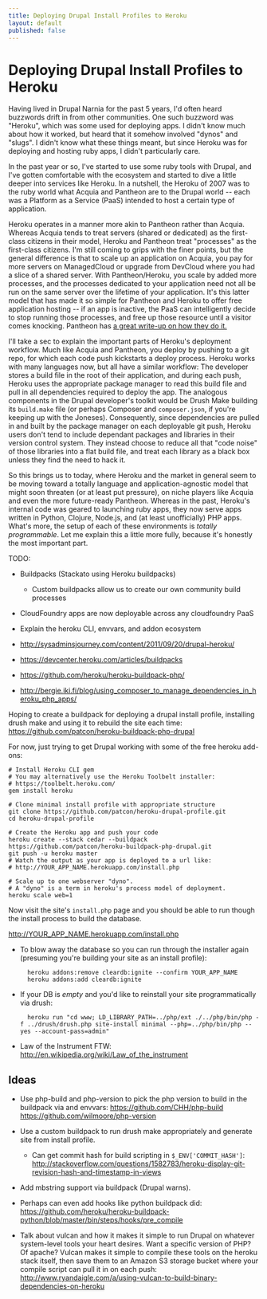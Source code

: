 ```yaml
---
title: Deploying Drupal Install Profiles to Heroku
layout: default
published: false
---
```


# Deploying Drupal Install Profiles to Heroku

Having lived in Drupal Narnia for the past 5 years, I'd often heard buzzwords drift in from other communities. One such buzzword was "Heroku", which was some used for deploying apps. I didn't know much about how it worked, but heard that it somehow involved "dynos" and "slugs". I didn't know what these things meant, but since Heroku was for deploying and hosting ruby apps, I didn't particularly care.

In the past year or so, I've started to use some ruby tools with Drupal, and I've gotten comfortable with the ecosystem and started to dive a little deeper into services like Heroku. In a nutshell, the Heroku of 2007 was to the ruby world what Acquia and Pantheon are to the Drupal world -- each was a Platform as a Service (PaaS) intended to host a certain type of application.

Heroku operates in a manner more akin to Pantheon rather than Acquia. Whereas Acquia tends to treat servers (shared or dedicated) as the first-class citizens in their model, Heroku and Pantheon treat "processes" as the first-class citizens. I'm still coming to grips with the finer points, but the general difference is that to scale up an application on Acquia, you pay for more servers on ManagedCloud or upgrade from DevCloud where you had a slice of a shared server. With Pantheon/Heroku, you scale by added more processes, and the processes dedicated to your application need not all be run on the same server over the lifetime of your application. It's this latter model that has made it so simple for Pantheon and Heroku to offer free application hosting -- if an app is inactive, the PaaS can intelligently decide to stop running those processes, and free up those resource until a visitor comes knocking. Pantheon has [a great write-up on how they do it.](https://www.getpantheon.com/news/inside-pantheon-drops)

I'll take a sec to explain the important parts of Heroku's deployment workflow. Much like Acquia and Pantheon, you deploy by pushing to a git repo, for which each code push kickstarts a deploy process. Heroku works with many languages now, but all have a similar workflow: The developer stores a build file in the root of their application, and during each push, Heroku uses the appropriate package manager to read this build file and pull in all dependencies required to deploy the app. The analogous components in the Drupal developer's toolkit would be Drush Make building its `build.make` file (or perhaps Composer and `composer.json`, if you're keeping up with the Joneses). Consequently, since dependencies are pulled in and built by the package manager on each deployable git push, Heroku users don't tend to include dependant packages and libraries in their version control system. They instead choose to reduce all that "code noise" of those libraries into a flat build file, and treat each library as a black box unless they find the need to hack it.

So this brings us to today, where Heroku and the market in general seem to be moving toward a totally language and application-agnostic model that might soon threaten (or at least put pressure), on niche players like Acquia and even the more future-ready Pantheon. Whereas in the past, Heroku's internal code was geared to launching ruby apps, they now serve apps written in Python, Clojure, Node.js, and (at least unofficially) PHP apps. What's more, the setup of each of these environments is *totally programmable*. Let me explain this a little more fully, because it's honestly the most important part.

TODO:
- Buildpacks (Stackato using Heroku buildpacks)
  - Custom buildpacks allow us to create our own community build processes
- CloudFoundry apps are now deployable across any cloudfoundry PaaS
- Explain the heroku CLI, envvars, and addon ecosystem

- http://sysadminsjourney.com/content/2011/09/20/drupal-heroku/
- https://devcenter.heroku.com/articles/buildpacks
- https://github.com/heroku/heroku-buildpack-php/
- http://bergie.iki.fi/blog/using_composer_to_manage_dependencies_in_heroku_php_apps/

Hoping to create a buildpack for deploying a drupal install profile, installing drush make and using it to rebuild the site each time:
https://github.com/patcon/heroku-buildpack-php-drupal

For now, just trying to get Drupal working with some of the free heroku add-ons:

```
# Install Heroku CLI gem
# You may alternatively use the Heroku Toolbelt installer:
# https://toolbelt.heroku.com/
gem install heroku

# Clone minimal install profile with appropriate structure
git clone https://github.com/patcon/heroku-drupal-profile.git
cd heroku-drupal-profile

# Create the Heroku app and push your code
heroku create --stack cedar --buildpack https://github.com/patcon/heroku-buildpack-php-drupal.git
git push -u heroku master
# Watch the output as your app is deployed to a url like:
# http://YOUR_APP_NAME.herokuapp.com/install.php

# Scale up to one webserver "dyno".
# A "dyno" is a term in heroku's process model of deployment.
heroku scale web=1
```

Now visit the site's `install.php` page and you should be able to run though the install process to build the database.

http://YOUR_APP_NAME.herokuapp.com/install.php

- To blow away the database so you can run through the installer again (presuming you're building your site as an install profile):

        heroku addons:remove cleardb:ignite --confirm YOUR_APP_NAME
        heroku addons:add cleardb:ignite

- If your DB is *empty* and you'd like to reinstall your site programmatically via drush:

        heroku run "cd www; LD_LIBRARY_PATH=../php/ext ./../php/bin/php -f ../drush/drush.php site-install minimal --php=../php/bin/php --yes --account-pass=admin"

- Law of the Instrument FTW: http://en.wikipedia.org/wiki/Law_of_the_instrument

## Ideas

- Use php-build and php-version to pick the php version to build in the buildpack via and envvars:
https://github.com/CHH/php-build
https://github.com/wilmoore/php-version

- Use a custom buildpack to run drush make appropriately and generate site from install profile.
  - Can get commit hash for build scripting in `$_ENV['COMMIT_HASH']`:
  http://stackoverflow.com/questions/1582783/heroku-display-git-revision-hash-and-timestamp-in-views
- Add mbstring support via buildpack (Drupal warns).
- Perhaps can even add hooks like python buildpack did: https://github.com/heroku/heroku-buildpack-python/blob/master/bin/steps/hooks/pre_compile
- Talk about vulcan and how it makes it simple to run Drupal on whatever system-level tools your heart desires. Want a specific version of PHP? Of apache? Vulcan makes it simple to compile these tools on the heroku stack itself, then save them to an Amazon S3 storage bucket where your compile script can pull it in on each push: http://www.ryandaigle.com/a/using-vulcan-to-build-binary-dependencies-on-heroku